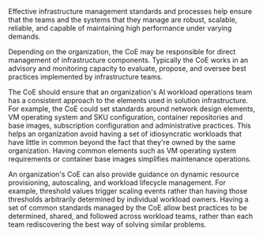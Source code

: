 Effective infrastructure management standards and processes help ensure that the teams and the systems that they manage are robust, scalable, reliable, and capable of maintaining high performance under varying demands. 

Depending on the organization, the CoE may be responsible for direct management of infrastructure components. Typically the CoE works in an advisory and monitoring capacity to evaluate, propose, and oversee best practices implemented by infrastructure teams. 

The CoE should ensure that an organization's AI workload operations team has a consistent approach to the elements used in solution infrastructure. For example, the CoE could set standards around network design elements, VM operating system and SKU configuration, container repositories and base images, subscription configuration and administrative practices. This helps an organization avoid having a set of idiosyncratic workloads that have little in common beyond the fact that they're owned by the same organization. Having common elements such as VM operating system requirements or container base images simplifies maintenance operations.

An organization's CoE can also provide guidance on dynamic resource provisioning, autoscaling, and workload lifecycle management. For example, threshold values trigger scaling events rather than having those thresholds arbitrarily determined by individual workload owners. Having a set of common standards managed by the CoE allow best practices to be determined, shared, and followed across workload teams, rather than each team rediscovering the best way of solving similar problems.
